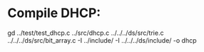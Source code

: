 # Compile DHCP:
gd ../test/test_dhcp.c ../src/dhcp.c ../../../ds/src/trie.c ../../../ds/src/bit_array.c -I ../include/ -I ../../../ds/include/ -o dhcp